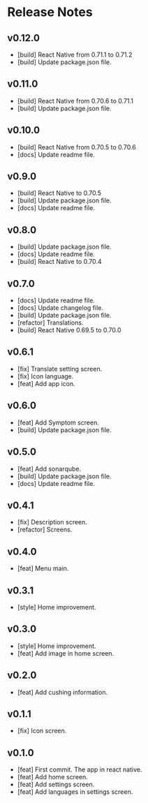 # Release Notes

## v0.12.0

- [build] React Native from 0.71.1 to 0.71.2
- [build] Update package.json file.

## v0.11.0

- [build] React Native from 0.70.6 to 0.71.1
- [build] Update package.json file.

## v0.10.0

- [build] React Native from 0.70.5 to 0.70.6
- [docs] Update readme file.

## v0.9.0

- [build] React Native to 0.70.5
- [build] Update package.json file.
- [docs] Update readme file.

## v0.8.0

- [build] Update package.json file.
- [docs] Update readme file.
- [build] React Native to 0.70.4

## v0.7.0

- [docs] Update readme file.
- [docs] Update changelog file.
- [build] Update package.json file.
- [refactor] Translations.
- [build] React Native 0.69.5 to 0.70.0

## v0.6.1

- [fix] Translate setting screen.
- [fix] Icon language.
- [feat] Add app icon.

## v0.6.0

- [feat] Add Symptom screen.
- [build] Update package.json file.

## v0.5.0

- [feat] Add sonarqube.
- [build] Update package.json file.
- [docs] Update readme file.

## v0.4.1

- [fix] Description screen.
- [refactor] Screens.

## v0.4.0

- [feat] Menu main.

## v0.3.1

- [style] Home improvement.

## v0.3.0

- [style] Home improvement.
- [feat] Add image in home screen.

## v0.2.0

- [feat] Add cushing information.

## v0.1.1

- [fix] Icon screen.

## v0.1.0

- [feat] First commit. The app in react native.
- [feat] Add home screen.
- [feat] Add settings screen.
- [feat] Add languages in settings screen.